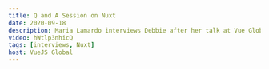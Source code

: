 ```yaml
---
title: Q and A Session on Nuxt
date: 2020-09-18
description: Maria Lamardo interviews Debbie after her talk at Vue Global on all things Nuxt.
video: hWtlp3nhicQ
tags: [interviews, Nuxt]
host: VueJS Global
---
```

